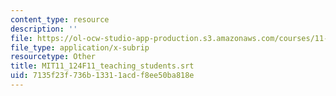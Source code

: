 ```yaml
---
content_type: resource
description: ''
file: https://ol-ocw-studio-app-production.s3.amazonaws.com/courses/11-124-introduction-to-education-looking-forward-and-looking-back-on-education-fall-2011/7135f23f736b13311acdf8ee50ba818e_MIT11_124F11_teaching_students.srt
file_type: application/x-subrip
resourcetype: Other
title: MIT11_124F11_teaching_students.srt
uid: 7135f23f-736b-1331-1acd-f8ee50ba818e
---
```

